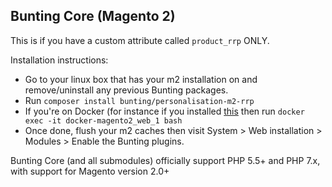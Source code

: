 ## Bunting Core (Magento 2)

This is if you have a custom attribute called `product_rrp` ONLY.

Installation instructions:

* Go to your linux box that has your m2 installation on and remove/uninstall any previous Bunting packages.
* Run `composer install bunting/personalisation-m2-rrp`
 * If you're on Docker (for instance if you installed [this](https://github.com/buntingsoftware/docker-magento2]) then run `docker exec -it docker-magento2_web_1 bash`
* Once done, flush your m2 caches then visit System > Web installation > Modules > Enable the Bunting plugins.   

Bunting Core (and all submodules) officially support PHP 5.5+ and PHP 7.x, with support for Magento version 2.0+
